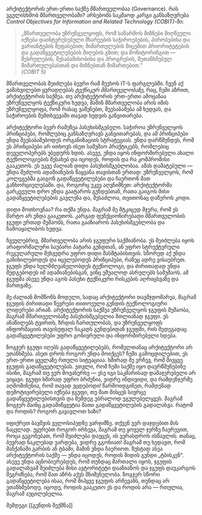 არქიტექტორის ერთ-ერთი საქმე მმართველობაა (Governance). რას ვგულისხმობ მმართველობაში? არსებობს საკმაოდ კარგი განსაზღვრება _Control Objectives for Information and Related Technology (COBIT)_-ში:

> „მმართველობა უზრუნველყოფს, რომ საწარმოს მიზნები მიღწეული იქნება დაინტერესებული მხარეების საჭიროებების, პირობებისა და ვარიანტების შეფასებით; მიმართულების მიცემით პრიორიტეტების და გადაწყვეტილებების მიღების გზით; და მონიტორინგით — შესრულების, შესაბამისობისა და პროგრესის, შეთანხმებულ მიმართულებასთან და მიზნებთან მიმართებით.“  
> _(COBIT 5)_

მმართველობას შეიძლება ბევრი რამ შეეხოს IT-ს ფარგლებში. ჩვენ აქ ვამახვილებთ ყურადღებას _ტექნიკურ მმართველობაზე_, რაც, ჩემი აზრით, არქიტექტორის საქმეა. თუ არქიტექტორის ერთ-ერთი ამოცანაა უზრუნველყოს ტექნიკური ხედვა, მაშინ მმართველობა არის იმის უზრუნველყოფა, რომ რასაც ვაშენებთ, შეესაბამება ამ ხედვას, და საჭიროების შემთხვევაში თავად ხედვის განვითარება.

არქიტექტორი ბევრ რამეზეა პასუხისმგებელი. საჭიროა უზრუნველყოს პრინციპები, რომლებიც განსაზღვრავს განვითარებას, და ამ პრინციპები უნდა შეესაბამებოდეს ორგანიზაციის სტრატეგიას. უნდა დარწმუნდეს, რომ ეს პრინციპები არ ითხოვს ისეთ სამუშაო პრაქტიკებს, რომლებიც დეველოპერებს უბედურს ხდის. ასევე, უნდა იყოს ინფორმირებული ახალი ტექნოლოგიების შესახებ და იცოდეს, როდის და რა კომპრომისი გააკეთოს. ეს უკვე ძალიან დიდი პასუხისმგებლობაა. ამას დამატებული — უნდა შეძლოს ადამიანების წაყვანა თავისთან ერთად: უზრუნველყოს, რომ კოლეგებმა გაიგონ გადაწყვეტილებები და ჩაერთონ მათ განხორციელებაში. და, როგორც უკვე აღვნიშნეთ: არქიტექტორმა გარკვეული დრო უნდა გაატაროს გუნდებთან, რათა გაიგოს მისი გადაწყვეტილებების გავლენა და, შესაძლოა, თვითონაც დაწეროს კოდი.

დიდი მოთხოვნაა? რა თქმა უნდა. მაგრამ მე მტკიცედ მჯერა, რომ ეს მარტო არ უნდა გააკეთოს. კარგად ფუნქციონირებადი მმართველობის ჯგუფი ერთად მუშაობს, რათა გააზიაროს პასუხისმგებლობა და ჩამოაყალიბოს ხედვა.

ჩვეულებრივ, მმართველობა არის ჯგუფური საქმიანობა. ეს შეიძლება იყოს არაფორმალური საუბარი პატარა გუნდთან, ან უფრო სტრუქტურული რეგულარული შეხვედრა უფრო დიდი მასშტაბისთვის. სწორედ აქ უნდა განიხილებოდეს და იცვლებოდეს პრინციპები, რაზეც ადრე ვისაუბრეთ. ჯგუფს უნდა ხელმძღვანელობდეს ტექნოლოგი, და ძირითადად უნდა შედგებოდეს იმ ადამიანებისგან, ვინც უშუალოდ ასრულებს სამუშაოს. ამ ჯგუფმა ასევე უნდა აგოს პასუხი ტექნიკური რისკების აღრიცხვაზე და მართვაზე.

მე ძალიან მომწონს მოდელი, სადაც არქიტექტორი თავმჯდომარეა, მაგრამ ჯგუფის ძირითადი წევრები თითოეული გუნდის ტექნოლოგიური ლიდერები არიან. არქიტექტორის საქმეა უზრუნველყოს ჯგუფის მუშაობა, მაგრამ მმართველობაზე პასუხისმგებელია მთლიანად ჯგუფი. ეს ანაწილებს ტვირთს, ზრდის ჩართულობას, და უზრუნველყოფს ინფორმაციის თავისუფალ ნაკადს გუნდებიდან ჯგუფში, რის შედეგადაც გადაწყვეტილებები უფრო გონივრული და ინფორმირებული ხდება.

ზოგჯერ ჯგუფი იღებს გადაწყვეტილებებს, რომელთანაც არქიტექტორი არ ეთანხმება. ასეთ დროს როგორ უნდა მოიქცეს? ჩემი გამოცდილებით, ეს ერთ-ერთი ყველაზე რთული სიტუაციაა. ხშირად მე ვრჩევ, რომ მივყვე ჯგუფის გადაწყვეტილებას. ვთვლი, რომ ჩემი საქმე იყო დავრწმუნებინე ისინი, მაგრამ თუ ვერ მოვახერხე — ესე იგი საკმარისად დამაჯერებელი არ ვიყავი. ჯგუფი ხშირად უფრო ბრძენია, ვიდრე ინდივიდი, და რამდენჯერმე აღმომიჩენია, რომ თავად ვცდებოდი! წარმოიდგინეთ, რამდენად დემოტივირებული იქნება ჯგუფი, თუ მათ მისცეს სივრცე გადაწყვეტილებისთვის და შემდეგ უბრალოდ უგულებელყვეს. მაგრამ ზოგჯერ მაინც გადამიწყვეტია მათი გადაწყვეტილების გადალახვა. რატომ და როდის? როგორ გავავლოთ ხაზი?

იფიქრეთ ბავშვის ველოსიპედზე ვარჯიშზე. თქვენ ვერ დაჯდებით მის ნაცვლად. უყურებთ როგორ ირხევა, მაგრამ თუ ყოველ ჯერზე ჩაერევით, როცა გეგონებათ, რომ შეიძლება დაეცეს, ის ვერასდროს ისწავლის. თანაც, ბევრად ნაკლებად ვარდება, ვიდრე გგონიათ! მაგრამ თუ ხედავთ, რომ მანქანაში გარბის ან ტბაში, მაშინ უნდა ჩაერიოთ. ზუსტად ასეა არქიტექტორის საქმე — უნდა იცოდეს, როდის მიდის გუნდი „ტბისკენ“. ასევე უნდა აცნობიერებდეს, რომ თუნდაც მართალი იყოს, ჯგუფის გადალახვამ შეიძლება მისი ავტორიტეტი დააზიანოს და ჯგუფს დაუკარგოს შეგრძნება, რომ მათ აზრს აქვს მნიშვნელობა. ზოგჯერ სწორი გადაწყვეტილება ისაა, რომ მიჰყვე ჯგუფის არჩევანს, თუნდაც არ ეთანხმებოდე. იცოდე, როდის გააკეთო ეს და როდის არა — რთულია, მაგრამ აუცილებელია.


შემდეგი [[გუნდის შექმნა]]